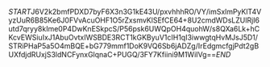 $START$J6V2k2bmfPDXD7byF6X3n3G1kE43U/pxvhhhRO/VY/imSxlmPyKlT4VyzUuR6B85Ke6J0FVvAcuOHF1O5rZxsmvKlSEfCE64+8U2cmdWDsLZUlRjI6utd7qryy8kIme0P4DwKnESkpcS/P56psk6UWQpOH4quohW/s8QXa6Lk+hCKcvEWSiuIxJ1AbuOvtxIWSBDE3RCT1kGKByuV1cIH1qI3iwwgtqHvMJsJ5D1/STRiPHaP5a5O4mBQE+bG779mmf1DoK9VQ6Sb6jADZg/IrEdgmcfgjPdt2gBUXfdjdRUxjS3ldNCFynxGlqnaC+PUGQ/3FY7Kfiini9M1WiIVg==$END$